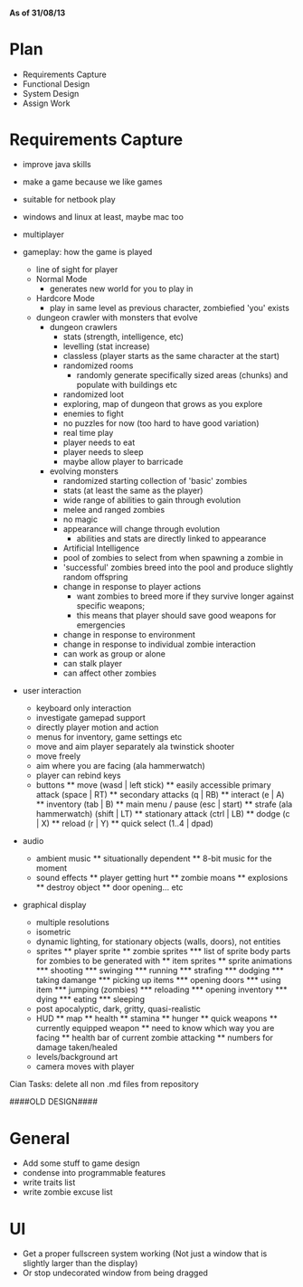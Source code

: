 #### As of 31/08/13 ####

Plan
====

 - Requirements Capture
 - Functional Design
 - System Design
 - Assign Work
 
Requirements Capture
====================

 - improve java skills
 - make a game because we like games

 - suitable for netbook play
 - windows and linux at least, maybe mac too
 - multiplayer

 - gameplay: how the game is played
    * line of sight for player
    * Normal Mode
        + generates new world for you to play in
    * Hardcore Mode
        + play in same level as previous character, zombiefied 'you' exists
    * dungeon crawler with monsters that evolve
        + dungeon crawlers
            + stats (strength, intelligence, etc)
            + levelling (stat increase)
            + classless (player starts as the same character at the start)
            + randomized rooms
                * randomly generate specifically sized areas (chunks) and populate with buildings etc
            + randomized loot
            + exploring, map of dungeon that grows as you explore
            + enemies to fight
            + no puzzles for now (too hard to have good variation)
            + real time play
            + player needs to eat
            + player needs to sleep
            + maybe allow player to barricade
        + evolving monsters
            + randomized starting collection of 'basic' zombies
            + stats (at least the same as the player)
            + wide range of abilities to gain through evolution
            + melee and ranged zombies
            + no magic
            + appearance will change through evolution
                * abilities and stats are directly linked to appearance
            + Artificial Intelligence
            + pool of zombies to select from when spawning a zombie in
            + 'successful' zombies breed into the pool and produce slightly random offspring
            + change in response to player actions
                * want zombies to breed more if they survive longer against specific weapons;
                * this means that player should save good weapons for emergencies
            + change in response to environment
            + change in response to individual zombie interaction
            + can work as group or alone
            + can stalk player
            + can affect other zombies

 - user interaction
    * keyboard only interaction
    * investigate gamepad support
    * directly player motion and action
    * menus for inventory, game settings etc
    * move and aim player separately ala twinstick shooter
    * move freely
    * aim where you are facing (ala hammerwatch)
    * player can rebind keys
    * buttons
      ** move (wasd | left stick)
      ** easily accessible primary attack (space | RT)
      ** secondary attacks (q | RB)
      ** interact (e | A)
      ** inventory (tab | B)
      ** main menu / pause (esc | start)
      ** strafe (ala hammerwatch) (shift | LT)
      ** stationary attack (ctrl | LB)
      ** dodge (c | X)
      ** reload (r | Y)
      ** quick select (1..4 | dpad)
      
 - audio
    * ambient music
      ** situationally dependent
      ** 8-bit music for the moment
    * sound effects
      ** player getting hurt
      ** zombie moans
      ** explosions
      ** destroy object
      ** door opening... etc
    
 - graphical display
    * multiple resolutions
    * isometric
    * dynamic lighting, for stationary objects (walls, doors), not entities
    * sprites
      ** player sprite
      ** zombie sprites
        *** list of sprite body parts for zombies to be generated with
      ** item sprites
      ** sprite animations
        *** shooting
        *** swinging
        *** running
        *** strafing
        *** dodging
        *** taking damange
        *** picking up items
        *** opening doors
        *** using item
        *** jumping (zombies)
        *** reloading 
        *** opening inventory
        *** dying
        *** eating
        *** sleeping
    * post apocalyptic, dark, gritty, quasi-realistic
    * HUD
      ** map
      ** health
      ** stamina
      ** hunger
      ** quick weapons
      ** currently equipped weapon
      ** need to know which way you are facing
      ** health bar of current zombie attacking
      ** numbers for damage taken/healed
    * levels/background art
    * camera moves with player




Cian Tasks:
  delete all non .md files from repository

####OLD DESIGN####

General
=======

- Add some stuff to game design
- condense into programmable features
- write traits list
- write zombie excuse list


UI
==

- Get a proper fullscreen system working (Not just a window that is slightly larger than the display)
- Or stop undecorated window from being dragged
